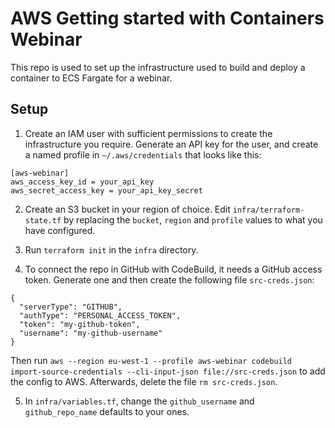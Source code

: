 # AWS Getting started with Containers Webinar

This repo is used to set up the infrastructure used to build and deploy a container to ECS Fargate for a webinar.

## Setup

1. Create an IAM user with sufficient permissions to create the infrastructure you require. Generate an API key for the user, and create a named profile in `~/.aws/credentials` that looks like this:
~~~
[aws-webinar]
aws_access_key_id = your_api_key
aws_secret_access_key = your_api_key_secret
~~~

2. Create an S3 bucket in your region of choice. Edit `infra/terraform-state.tf` by replacing the `bucket`, `region` and `profile` values to what you have configured.

3. Run `terraform init` in the `infra` directory.

4. To connect the repo in GitHub with CodeBuild, it needs a GitHub access token. Generate one and then create the following file `src-creds.json`:
~~~
{
  "serverType": "GITHUB",
  "authType": "PERSONAL_ACCESS_TOKEN",
  "token": "my-github-token",
  "username": "my-github-username"
}
~~~
Then run `aws --region eu-west-1 --profile aws-webinar codebuild import-source-credentials --cli-input-json file://src-creds.json` to add the config to AWS. Afterwards, delete the file `rm src-creds.json`.

5. In `infra/variables.tf`, change the `github_username` and `github_repo_name` defaults to your ones.